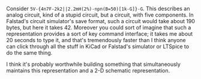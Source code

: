 Consider `5V-{4n7F-2k2||2.2mH(2%)-npn(B=50)[1k-G]}-G`.  This describes
an analog circuit, kind of a stupid circuit, but a circuit, with five
components.  In Falstad's circuit simulator's save format, such a
circuit would take about 190 bytes, but here it takes 42.  Moreover
you could sort of imagine that such a representation provides a sort
of key command interface; it takes me about 20 seconds to type it, and
that's tremendously faster than I think anyone can click through all
the stuff in KiCad or Falstad's simulator or LTSpice to do the same
thing.

I think it's probably worthwhile building something that
simultaneously maintains this representation and a 2-D schematic
representation.
